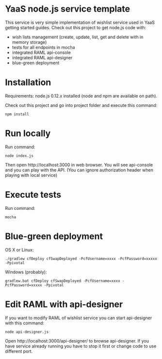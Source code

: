 # YaaS node.js service template

This service is very simple implementation of wishlist service used in YaaS getting started guides. 
Check out this project to get node.js code with:
	
* wish lists management (create, update, list, get and delete with in memory storage)
* tests for all endpoints in mocha
* integrated RAML api-console
* integrated RAML api-designer
* blue-green deployment

# Installation

Requirements: node.js 0.12.x installed (node and npm are available on path).
 
Check out this project and go into project folder and execute this command: 

	npm install
	
	
# Run locally

Run command:
	
	node index.js

Then open http://localhost:3000 in web browser. You will see api-console and you can play with the API. 
(You can ignore authorization header when playing with local service) 
	
# Execute tests

Run command:
	
	mocha
	
# Blue-green deployment

OS X or Linux:
	
	./gradlew cfDeploy cfSwapDeployed -PcfUsername=xxxx -PcfPassword=xxxxx -Ppivotal

Windows (probably):
	
	gradlew.bat cfDeploy cfSwapDeployed -PcfUsername=xxxx -PcfPassword=xxxxx -Ppivotal
	
# Edit RAML with api-designer
 
If you want to modify RAML of wishlist service you can start api-designer with this command:

	node api-designer.js
	
Open http://localhost:3000/api-designer/ to browse api-designer. If you have service already running you have to stop it first 
or change code to use different port.







